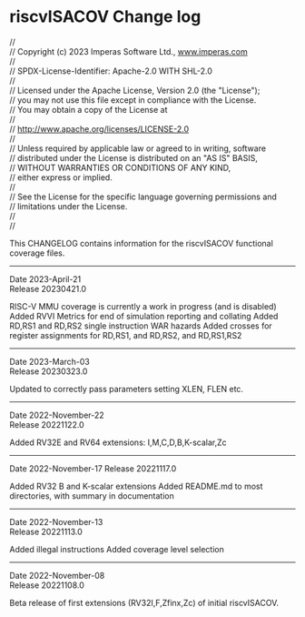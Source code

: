 # riscvISACOV Change log
//  
// Copyright (c) 2023 Imperas Software Ltd., www.imperas.com  
//   
// SPDX-License-Identifier: Apache-2.0 WITH SHL-2.0  
//  
// Licensed under the Apache License, Version 2.0 (the "License");  
// you may not use this file except in compliance with the License.  
// You may obtain a copy of the License at  
//  
//   http://www.apache.org/licenses/LICENSE-2.0  
//  
// Unless required by applicable law or agreed to in writing, software  
// distributed under the License is distributed on an "AS IS" BASIS,  
// WITHOUT WARRANTIES OR CONDITIONS OF ANY KIND,  
// either express or implied.  
//  
// See the License for the specific language governing permissions and  
// limitations under the License.  
//  
//  


This CHANGELOG contains information for the riscvISACOV functional coverage files.

---
Date 2023-April-21  
Release 20230421.0

RISC-V MMU coverage is currently a work in progress (and is disabled)
Added RVVI Metrics for end of simulation reporting and collating
Added RD,RS1 and RD,RS2 single instruction WAR hazards
Added crosses for register assignments for RD,RS1, and RD,RS2, and RD,RS1,RS2

---
Date 2023-March-03  
Release 20230323.0

Updated to correctly pass parameters setting XLEN, FLEN etc.

---
Date 2022-November-22  
Release 20221122.0

Added RV32E and RV64 extensions: I,M,C,D,B,K-scalar,Zc

---
Date 2022-November-17 
Release 20221117.0

Added RV32 B and K-scalar extensions
Added README.md to most directories, with summary in documentation

---
Date 2022-November-13  
Release 20221113.0

Added illegal instructions
Added coverage level selection

---
Date 2022-November-08  
Release 20221108.0  

Beta release of first extensions (RV32I,F,Zfinx,Zc) of initial riscvISACOV.



